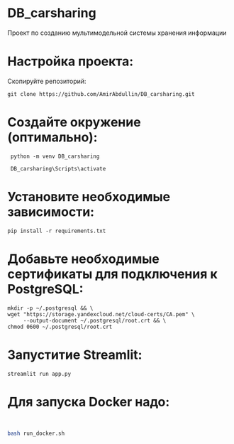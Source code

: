 # DB_carsharing
Проект по созданию мультимодельной системы хранения информации

# **Настройка проекта:**
Скопируйте репозиторий:
```
git clone https://github.com/AmirAbdullin/DB_carsharing.git
```

# Создайте окружение (оптимально):
```
 python -m venv DB_carsharing

 DB_carsharing\Scripts\activate
```
#  Установите необходимые зависимости:
```
pip install -r requirements.txt
```

# Добавьте необходимые сертификаты для подключения к PostgreSQL:

```
mkdir -p ~/.postgresql && \
wget "https://storage.yandexcloud.net/cloud-certs/CA.pem" \
     --output-document ~/.postgresql/root.crt && \
chmod 0600 ~/.postgresql/root.crt
```

# Запуститие Streamlit:

```
streamlit run app.py
```



# Для запуска Docker надо:

```bash


bash run_docker.sh
```